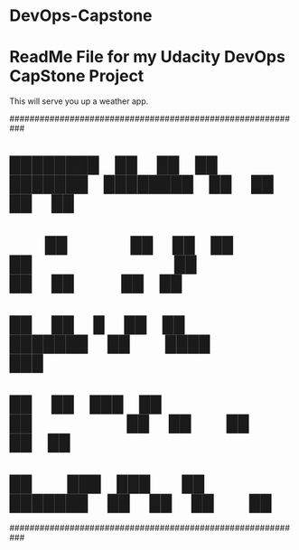 # DevOps-Capstone
# ReadMe File for my Udacity DevOps CapStone Project

This will serve you up a weather app.

###########################################################
# ████████ ██     ██ ██ ███████ ████████ ██    ██ ██   ██ 
#    ██    ██     ██ ██ ██         ██     ██  ██   ██ ██  
#    ██    ██  █  ██ ██ ███████    ██      ████     ███  
#    ██    ██ ███ ██ ██      ██    ██       ██     ██ ██ 
#    ██     ███ ███  ██ ███████    ██       ██    ██   ██ 
###########################################################
